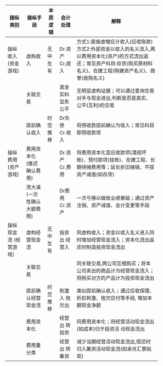 ﻿| 操纵类别         | 操纵手段            | 本质逻辑 | 会计处理        | 解释                                                                                              |
|--------------|-----------------|------|-------------|-------------------------------------------------------------------------------------------------|
| 操纵收入 (资金游戏)  | 虚构收入            | 无中生有 | Dr.资产 Cr,收入 | 方式1:直接虚增应计收入(应收账款) 方式2:外部资金以收入的名义流入,再以费用资本化(资产)的方式流出返还；常见资产科目:存货(购买原材料名义)、在建工程(购建资产名义)、商誉(收购名义) |
|              | 关联交易            |      | 真金实料 显失公平   | 无明显虚构证据；可以通过查询交易对手与现金进出,判断是否是真实、公平(互利)的交易                                                       |
|              | 提前确认收入          | 时空推移 | Dr负债 Cr.收入  | 将预收款提前确认为收入；常见科目即预收款项                                                                           |
| 操纵费用 (资产游戏)  | 费用资本化 (推迟确认费用)  |      | Dr.资产 Cr.费用 | 将费用资本化至应收款项(漠视坏账)、预付款项(挂账)、在建工程、长期待摊费用等；延长折旧摊销、不提资产减值(如存货)                                      |
|              | 洗大澡 (一次性确认大额费用) |      | Dr费用 Cr.资产  | 一次亏够以做低业绩基础；通过资产注销、资产减值、会计变更等手段                                                                 |
| 操纵现金流 (经营游戏) | 虚构经营现金流         | 无中生有 | 投资出 经营入     | 同虚构收入；资金以收入名义进入同时增加经营现金流入；资本化流出返还时制造投资现金流出                                                      |
|              | 关联交易            |      |             | 同关联交易,两公司互相购买；将本公司卖出的商品计为经营现金流入；将购买对方的产品计为投资现金流出                                                |
|              | 提前确认经营现金流       | 时空推移 | 刺激入 拖欠出     | 类似提前确认收入；通过应收保理、折扣刺激、拖欠应付等手段, 增加本期现金净额                                                          |
|              | 费用资本化           |      | 经营出 转投资     | 同费用资本化；将经营活动现金流出(如成本)归于投资活 动现金流出                                                                |
|              | 费用重分类           |      | 经营出 转筹资     | 减少当期经营活动现金流出,偿还时归入筹资活动现金流(如承兑汇票贴现)                                                              |
